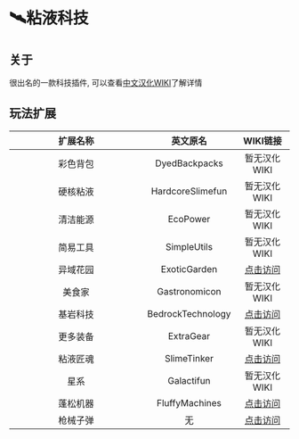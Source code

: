 # 🛰️粘液科技

## 关于

很出名的一款科技插件, 可以查看[中文汉化WIKI](https://slimefun-wiki.guizhanss.cn/)了解详情

## 玩法扩展

<table><thead><tr><th width="224" align="center">扩展名称</th><th align="center">英文原名</th><th align="center">WIKI链接</th></tr></thead><tbody><tr><td align="center">彩色背包</td><td align="center">DyedBackpacks</td><td align="center">暂无汉化WIKI</td></tr><tr><td align="center">硬核粘液</td><td align="center">HardcoreSlimefun</td><td align="center">暂无汉化WIKI</td></tr><tr><td align="center">清洁能源</td><td align="center">EcoPower</td><td align="center">暂无汉化WIKI</td></tr><tr><td align="center">简易工具</td><td align="center">SimpleUtils</td><td align="center">暂无汉化WIKI</td></tr><tr><td align="center">异域花园</td><td align="center">ExoticGarden</td><td align="center"><a href="https://slimefun-addons-wiki.guizhanss.cn/exotic-garden/">点击访问</a></td></tr><tr><td align="center">美食家</td><td align="center">Gastronomicon</td><td align="center">暂无汉化WIKI</td></tr><tr><td align="center">基岩科技</td><td align="center">BedrockTechnology</td><td align="center"><a href="https://www.yuque.com/ctimet/bedrocktechnologywiki">点击访问</a></td></tr><tr><td align="center">更多装备</td><td align="center">ExtraGear</td><td align="center">暂无汉化WIKI</td></tr><tr><td align="center">粘液匠魂</td><td align="center">SlimeTinker</td><td align="center"><a href="https://slimefun-addons-wiki.guizhanss.cn/slime-tinker/">点击访问</a></td></tr><tr><td align="center">星系</td><td align="center">Galactifun</td><td align="center">暂无汉化WIKI</td></tr><tr><td align="center">蓬松机器</td><td align="center">FluffyMachines</td><td align="center"><a href="https://slimefun-addons-wiki.guizhanss.cn/fluffy-machines/">点击访问</a></td></tr><tr><td align="center">枪械子弹</td><td align="center">无</td><td align="center"><a href="qiang-xie-xi-tong.md#zi-tan-zhi-zao">点击访问</a></td></tr></tbody></table>













